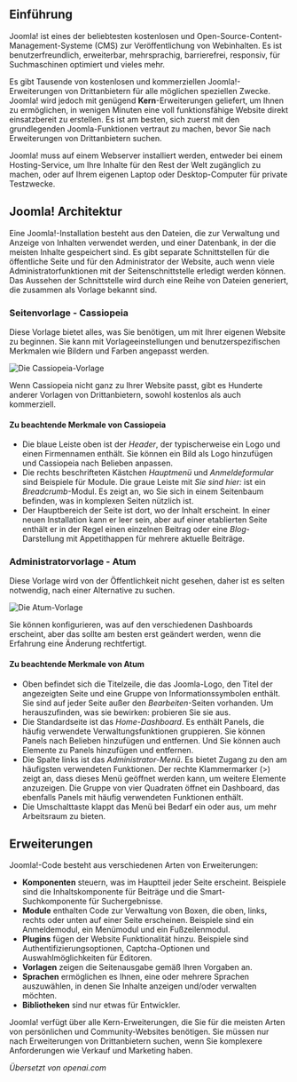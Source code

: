<!-- Filename: J4.x:Introduction_to_Joomla! / Display title: Einführung in Joomla!  -->

## Einführung

Joomla! ist eines der beliebtesten kostenlosen und Open-Source-Content-Management-Systeme (CMS) zur Veröffentlichung von Webinhalten. Es ist benutzerfreundlich, erweiterbar, mehrsprachig, barrierefrei, responsiv, für Suchmaschinen optimiert und vieles mehr.

Es gibt Tausende von kostenlosen und kommerziellen Joomla!-Erweiterungen von Drittanbietern für alle möglichen speziellen Zwecke. Joomla! wird jedoch mit genügend **Kern**-Erweiterungen geliefert, um Ihnen zu ermöglichen, in wenigen Minuten eine voll funktionsfähige Website direkt einsatzbereit zu erstellen. Es ist am besten, sich zuerst mit den grundlegenden Joomla-Funktionen vertraut zu machen, bevor Sie nach Erweiterungen von Drittanbietern suchen.

Joomla! muss auf einem Webserver installiert werden, entweder bei einem Hosting-Service, um Ihre Inhalte für den Rest der Welt zugänglich zu machen, oder auf Ihrem eigenen Laptop oder Desktop-Computer für private Testzwecke.

## Joomla! Architektur

Eine Joomla!-Installation besteht aus den Dateien, die zur Verwaltung und Anzeige von Inhalten verwendet werden, und einer Datenbank, in der die meisten Inhalte gespeichert sind. Es gibt separate Schnittstellen für die öffentliche Seite und für den Administrator der Website, auch wenn viele Administratorfunktionen mit der Seitenschnittstelle erledigt werden können. Das Aussehen der Schnittstelle wird durch eine Reihe von Dateien generiert, die zusammen als Vorlage bekannt sind.

### Seitenvorlage - Cassiopeia

Diese Vorlage bietet alles, was Sie benötigen, um mit Ihrer eigenen Website zu beginnen. Sie kann mit Vorlageeinstellungen und benutzerspezifischen Merkmalen wie Bildern und Farben angepasst werden.

![Die Cassiopeia-Vorlage](../../../en/images/getting-started/introduction-to-joomla-cassiopeia.png)

Wenn Cassiopeia nicht ganz zu Ihrer Website passt, gibt es Hunderte anderer Vorlagen von Drittanbietern, sowohl kostenlos als auch kommerziell.

#### Zu beachtende Merkmale von Cassiopeia

- Die blaue Leiste oben ist der *Header*, der typischerweise ein Logo und einen Firmennamen enthält. Sie können ein Bild als Logo hinzufügen und Cassiopeia nach Belieben anpassen.
- Die rechts beschrifteten Kästchen *Hauptmenü* und *Anmeldeformular* sind Beispiele für Module. Die graue Leiste mit *Sie sind hier:* ist ein *Breadcrumb*-Modul. Es zeigt an, wo Sie sich in einem Seitenbaum befinden, was in komplexen Seiten nützlich ist.
- Der Hauptbereich der Seite ist dort, wo der Inhalt erscheint. In einer neuen Installation kann er leer sein, aber auf einer etablierten Seite enthält er in der Regel einen einzelnen Beitrag oder eine *Blog*-Darstellung mit Appetithappen für mehrere aktuelle Beiträge.

### Administratorvorlage - Atum

Diese Vorlage wird von der Öffentlichkeit nicht gesehen, daher ist es selten notwendig, nach einer Alternative zu suchen.

![Die Atum-Vorlage](../../../en/images/getting-started/introduction-to-joomla-atum.png)

Sie können konfigurieren, was auf den verschiedenen Dashboards erscheint, aber das sollte am besten erst geändert werden, wenn die Erfahrung eine Änderung rechtfertigt.

#### Zu beachtende Merkmale von Atum

- Oben befindet sich die Titelzeile, die das Joomla-Logo, den Titel der angezeigten Seite und eine Gruppe von Informationssymbolen enthält. Sie sind auf jeder Seite außer den *Bearbeiten*-Seiten vorhanden. Um herauszufinden, was sie bewirken: probieren Sie sie aus.
- Die Standardseite ist das *Home-Dashboard*. Es enthält Panels, die häufig verwendete Verwaltungsfunktionen gruppieren. Sie können Panels nach Belieben hinzufügen und entfernen. Und Sie können auch Elemente zu Panels hinzufügen und entfernen.
- Die Spalte links ist das *Administrator-Menü*. Es bietet Zugang zu den am häufigsten verwendeten Funktionen. Der rechte Klammermarker (\>) zeigt an, dass dieses Menü geöffnet werden kann, um weitere Elemente anzuzeigen. Die Gruppe von vier Quadraten öffnet ein Dashboard, das ebenfalls Panels mit häufig verwendeten Funktionen enthält.
- Die Umschalttaste klappt das Menü bei Bedarf ein oder aus, um mehr Arbeitsraum zu bieten.

## Erweiterungen

Joomla!-Code besteht aus verschiedenen Arten von Erweiterungen:

- **Komponenten** steuern, was im Hauptteil jeder Seite erscheint. Beispiele sind die Inhaltskomponente für Beiträge und die Smart-Suchkomponente für Suchergebnisse.
- **Module** enthalten Code zur Verwaltung von Boxen, die oben, links, rechts oder unten auf einer Seite erscheinen. Beispiele sind ein Anmeldemodul, ein Menümodul und ein Fußzeilenmodul.
- **Plugins** fügen der Website Funktionalität hinzu. Beispiele sind Authentifizierungsoptionen, Captcha-Optionen und Auswahlmöglichkeiten für Editoren.
- **Vorlagen** zeigen die Seitenausgabe gemäß Ihren Vorgaben an.
- **Sprachen** ermöglichen es Ihnen, eine oder mehrere Sprachen auszuwählen, in denen Sie Inhalte anzeigen und/oder verwalten möchten.
- **Bibliotheken** sind nur etwas für Entwickler.

Joomla! verfügt über alle Kern-Erweiterungen, die Sie für die meisten Arten von persönlichen und Community-Websites benötigen. Sie müssen nur nach Erweiterungen von Drittanbietern suchen, wenn Sie komplexere Anforderungen wie Verkauf und Marketing haben. 

*Übersetzt von openai.com* 

